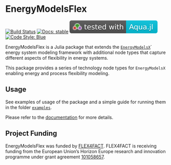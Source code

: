 # EnergyModelsFlex
[![Build Status](https://gitlab.sintef.no/clean_export/EnergyModelsFlex.jl/badges/main/pipeline.svg)](https://gitlab.sintef.no/clean_export/EnergyModelsFlex.jl/-/jobs)
[![Docs: stable](https://img.shields.io/badge/docs-stable-4495d1.svg)](https://clean_export.pages.sintef.no/EnergyModelsFlex.jl)
[![Aqua QA](https://raw.githubusercontent.com/JuliaTesting/Aqua.jl/master/badge.svg)](https://github.com/JuliaTesting/Aqua.jl)
[![Code Style: Blue](https://img.shields.io/badge/code%20style-blue-4495d1.svg)](https://github.com/JuliaDiff/BlueStyle)

EnergyModelsFlex is a Julia package that extends the
[`EnergyModelsX`](https://github.com/EnergyModelsX)` energy system modeling
framework with additional node types that capture different aspects of
flexibility in energy systems.

This package provides a series of technology node types for `EnergyModelsX`
enabling energy and process flexibility modeling.

## Usage

See examples of usage of the package and a simple guide for running them in the folder [`examples`](examples).

Please refer to the [documentation](https://energymodelsx.github.io/EnergyModelsFlex.jl/stable/) for more details.

## Project Funding

EnergyModelsFlex was funded by [FLEX4FACT](https://flex4fact.eu/). FLEX4FACT is receiving funding from the European Union’s Horizon Europe research and innovation programme under grant agreement [101058657](https://doi.org/10.3030/101058657).
